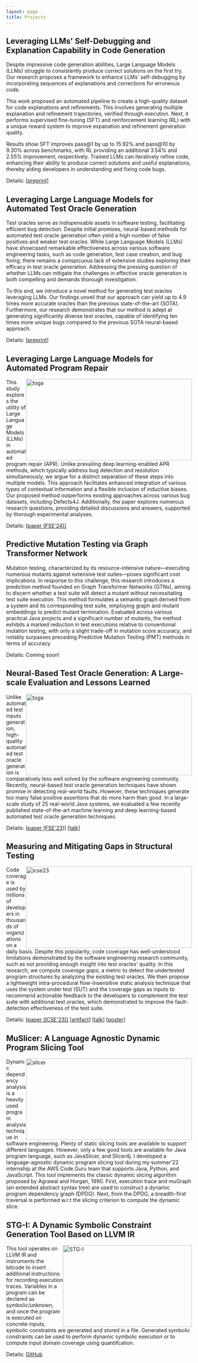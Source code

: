 ```yaml
---
layout: page
title: Projects
---
```



## Leveraging LLMs' Self-Debugging and Explanation Capability in Code Generation

Despite impressive code generation abilities, Large Language Models (LLMs) struggle to consistently produce correct solutions on the first try. Our research proposes a framework to enhance LLMs' self-debugging by incorporating sequences of explanations and corrections for erroneous code. 

This work proposed an automated pipeline to create a high-quality dataset for code explanations and refinements. This involves generating multiple explanation and refinement trajectories, verified through execution. Next, it performs supervised fine-tuning (SFT) and reinforcement learning (RL) with a unique reward system to improve expanation and refinement generation quality.

Results show SFT improves pass@1 by up to 15.92% and pass@10 by 9.30% across benchmarks, with RL providing an additional 3.54% and 2.55% improvement, respectively. Trained LLMs can iteratively refine code, enhancing their ability to produce correct solutions and useful explanations, thereby aiding developers in understanding and fixing code bugs.

Details: [\[preprint\]](https://arxiv.org/pdf/2405.18649)



## Leveraging Large Language Models for Automated Test Oracle Generation

Test oracles serve as indispensable assets in software testing, facilitating efficient bug detection. Despite initial promises, neural-based methods for automated test oracle generation often yield a high number of false positives and weaker test oracles. While Large Language Models (LLMs) have showcased remarkable effectiveness across various software engineering tasks, such as code generation, test case creation, and bug fixing, there remains a conspicuous lack of extensive studies exploring their efficacy in test oracle generation. Addressing the pressing question of whether LLMs can mitigate the challenges in effective oracle generation is both compelling and demands thorough investigation.

To this end, we introduce a novel method for generating test oracles leveraging LLMs. Our findings unveil that our approach can yield up to 4.9 times more accurate oracles than the previous state-of-the-art (SOTA). Furthermore, our research demonstrates that our method is adept at generating significantly diverse test oracles, capable of identifying ten times more unique bugs compared to the previous SOTA neural-based approach.

Details: [\[preprint\]](https://doi.org/10.48550/arXiv.2405.03786)

## Leveraging Large Language Models for Automated Program Repair

<img src="../assets/img/bug.png"
alt="toga"
width="450"
height="220"
style="float: right;" />

This study explores the utility of Large Language Models (LLMs) in automated program repair (APR). Unlike prevailing deep learning-enabled APR methods, which typically address bug detection and resolution simultaneously, we argue for a distinct separation of these steps into multiple models. This approach facilitates enhanced integration of various types of contextual information and a flexible inclusion of inductive biases. Our proposed method outperforms existing approaches across various bug datasets, including Defects4J. Additionally, the paper explores numerous research questions, providing detailed discussions and answers, supported by thorough experimental analyses.

Details: [\[paper (FSE'24)\]](https://doi.org/10.48550/arXiv.2404.11595)

## Predictive Mutation Testing via Graph Transformer Network

Mutation testing, characterized by its resource-intensive nature—executing numerous mutants against extensive test suites—poses significant cost implications. In response to this challenge, this research introduces a prediction method founded on Graph Transformer Networks (GTNs), aiming to discern whether a test suite will detect a mutant without necessitating test suite execution. This method formulates a semantic graph derived from a system and its corresponding test suite, employing graph and mutant embeddings to predict mutant termination. Evaluated across various practical Java projects and a significant number of mutants, the method exhibits a marked reduction in test executions relative to conventional mutation testing, with only a slight trade-off in mutation score accuracy, and notably surpasses preceding Predictive Mutation Testing (PMT) methods in terms of accuracy

Details: Coming soon!

## Neural-Based Test Oracle Generation: A Large-scale Evaluation and Lessons Learned

<img src="../assets/img/toga.png"
     alt="toga"
     width="450"
     height="220"
     style="float: right;" />

Unlike automated test inputs generation, high-quality automated test oracle generation is comparatively less well solved by the software engineering community. Recently, neural-based test oracle generation techniques have shown promise in detecting real-world faults. However, these techniques generate too many false positive assertions that do more harm than good. In a large-scale study of 25 real-world Java systems, we evaluated a few recently published state-of-the-art machine learning and deep learning-based automated test oracle generation techniques. 

Details: [\[paper (FSE'23)\]](https://dl.acm.org/doi/abs/10.1145/3611643.3616265) [\[talk\]]({{'/'|relative_url}}assets/presentations/FSE-2023-talk.pdf)


## Measuring and Mitigating Gaps in Structural Testing

<img src="../assets/img/icse23.png"
     alt="icse23"
     width="450"
     height="220"
     style="float: right;" />


Code coverage is used by millions of developers in thousands of organizations on a daily basis. Despite this popularity, code coverage has well-understood limitations demonstrated by the software engineering research community, such as not providing enough insight into test oracles' quality. In this research, we compute *coverage gaps*, a metric to detect the undertested program structures by analyzing the existing test oracles. We then propose a lightweight intra-procedural flow-insensitive static analysis technique that uses the system under test (SUT) and the coverage gaps as inputs to recommend actionable feedback to the developers to complement the test suite with additional test oracles, which demonstrated to improve the fault-detection effectiveness of the test suite.

Details: [\[paper (ICSE'23)\]](https://ieeexplore.ieee.org/document/10172745) [\[artifact\]](https://github.com/soneyahossain/hcc-gap-recommender/tree/main) [\[talk\]]({{'/'|relative_url}}assets/presentations/ICSE-2023-talk.pdf) [\[poster\]]({{'/'|relative_url}}assets/presentations/ICSE2023_poster_soneya.pdf)


## MuSlicer: A Language Agnostic Dynamic Program Slicing Tool
	
<img src="../assets/img/slicer.png"
     alt="slicer"
     width="450"
     height="220"
     style="float: right;" />

Dynamic dependency analysis is a heavily used program analysis technique in software engineering. Plenty of static slicing tools are available to support different languages. However, only a few good tools are available for Java program language, such as JavaSlicer, and Slicer4j. I developed a language-agnostic dynamic program slicing tool during my summer'22 internship at the AWS Code Guru team that supports Java, Python, and JavaScript. This tool implements the classic dynamic slicing algorithm proposed by Agrawal and Horgan, 1990. First, execution trace and muGraph (an extended abstract syntax tree) are used to construct a dynamic program dependency graph (DPDG). Next, from the DPDG, a breadth-first traversal is performed w.r.t the slicing criterion to compute the dynamic slice.



## STG-I: A Dynamic Symbolic Constraint Generation Tool Based on LLVM IR


<img src="../assets/img/stg-I.png"
     alt="STG-I"
     width="350"
     height="220"
     style="float: right;" />

This tool operates on LLVM IR and instruments the bitcode to insert additional instructions for recording execution traces. Variables in a program can be declared as symbolic/unknown, and once the program is executed on concrete inputs, symbolic constraints are generated and stored in a file. Generated symbolic constraints can be used to perform dynamic symbolic execution or to compute input domain coverage using quantifcation. 

Details: [GitHub](https://github.com/soneyahossain/STG-I)




